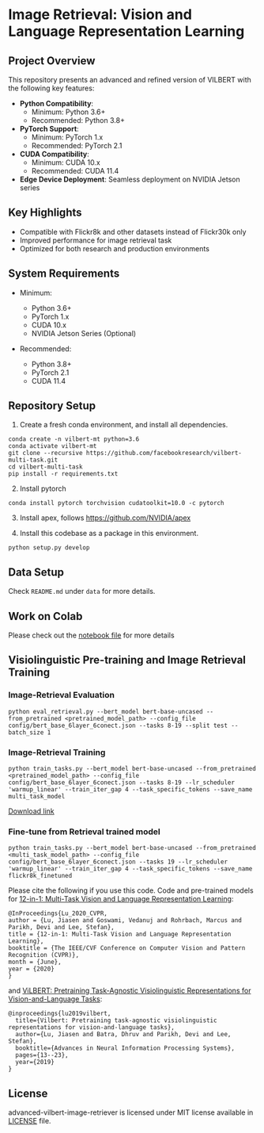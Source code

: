 # Image Retrieval: Vision and Language Representation Learning
## Project Overview
This repository presents an advanced and refined version of VILBERT with the following key features:
- **Python Compatibility**: 
  - Minimum: Python 3.6+ 
  - Recommended: Python 3.8+
- **PyTorch Support**: 
  - Minimum: PyTorch 1.x
  - Recommended: PyTorch 2.1
- **CUDA Compatibility**: 
  - Minimum: CUDA 10.x 
  - Recommended: CUDA 11.4
- **Edge Device Deployment**: Seamless deployment on NVIDIA Jetson series

## Key Highlights
- Compatible with Flickr8k and other datasets instead of Flickr30k only
- Improved performance for image retrieval task
- Optimized for both research and production environments

## System Requirements
- Minimum:
  - Python 3.6+
  - PyTorch 1.x
  - CUDA 10.x
  - NVIDIA Jetson Series (Optional)

- Recommended:
  - Python 3.8+
  - PyTorch 2.1
  - CUDA 11.4
## Repository Setup

1. Create a fresh conda environment, and install all dependencies.

```text
conda create -n vilbert-mt python=3.6
conda activate vilbert-mt
git clone --recursive https://github.com/facebookresearch/vilbert-multi-task.git
cd vilbert-multi-task
pip install -r requirements.txt
```

2. Install pytorch
```
conda install pytorch torchvision cudatoolkit=10.0 -c pytorch
```

3. Install apex, follows https://github.com/NVIDIA/apex

4. Install this codebase as a package in this environment.
```text
python setup.py develop
```

## Data Setup

Check `README.md` under `data` for more details.  

## Work on Colab
Please check out the [notebook file](https://github.com/Xiushishen/advanced-vilbert-image-retriever/blob/main/advanced-vilbert-image-retriever.ipynb) for more details

## Visiolinguistic Pre-training and Image Retrieval Training

### Image-Retrieval Evaluation

```
python eval_retrieval.py --bert_model bert-base-uncased --from_pretrained <pretrained_model_path> --config_file config/bert_base_6layer_6conect.json --tasks 8-19 --split test --batch_size 1
```

### Image-Retrieval Training

```
python train_tasks.py --bert_model bert-base-uncased --from_pretrained <pretrained_model_path> --config_file config/bert_base_6layer_6conect.json --tasks 8-19 --lr_scheduler 'warmup_linear' --train_iter_gap 4 --task_specific_tokens --save_name multi_task_model
```

[Download link](https://dl.fbaipublicfiles.com/vilbert-multi-task/multi_task_model.bin)


### Fine-tune from Retrieval trained model

```
python train_tasks.py --bert_model bert-base-uncased --from_pretrained <multi_task_model_path> --config_file config/bert_base_6layer_6conect.json --tasks 19 --lr_scheduler 'warmup_linear' --train_iter_gap 4 --task_specific_tokens --save_name flickr8k_finetuned
```

Please cite the following if you use this code. Code and pre-trained models for [12-in-1: Multi-Task Vision and Language Representation Learning](http://openaccess.thecvf.com/content_CVPR_2020/html/Lu_12-in-1_Multi-Task_Vision_and_Language_Representation_Learning_CVPR_2020_paper.html):

```
@InProceedings{Lu_2020_CVPR,
author = {Lu, Jiasen and Goswami, Vedanuj and Rohrbach, Marcus and Parikh, Devi and Lee, Stefan},
title = {12-in-1: Multi-Task Vision and Language Representation Learning},
booktitle = {The IEEE/CVF Conference on Computer Vision and Pattern Recognition (CVPR)},
month = {June},
year = {2020}
}
```

and [ViLBERT: Pretraining Task-Agnostic Visiolinguistic Representations for Vision-and-Language Tasks](https://arxiv.org/abs/1908.02265):

```
@inproceedings{lu2019vilbert,
  title={Vilbert: Pretraining task-agnostic visiolinguistic representations for vision-and-language tasks},
  author={Lu, Jiasen and Batra, Dhruv and Parikh, Devi and Lee, Stefan},
  booktitle={Advances in Neural Information Processing Systems},
  pages={13--23},
  year={2019}
}
```
 
## License

advanced-vilbert-image-retriever is licensed under MIT license available in [LICENSE](LICENSE) file.
